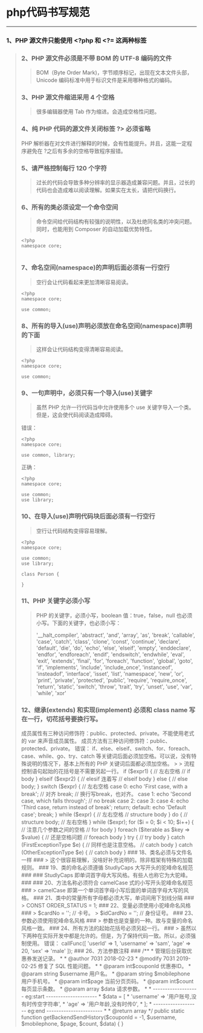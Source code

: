 php代码书写规范
=========

----------

### 1、PHP 源文件只能使用 **<?php** 和 **<?=** 这两种标签 ###
> <?php 标签通常用于纯 PHP 的脚本当中，而 <?= 通常用于模板当中。

### 2、PHP 源文件必须是不带 BOM 的 UTF-8 编码的文件 ###

> BOM（Byte Order Mark)，字节顺序标记，出现在文本文件头部，Unicode 编码标准中用于标识文件是采用哪种格式的编码。

### 3、PHP 源文件缩进采用 4 个空格 ###
> 很多编辑器使用 Tab 作为缩进。会造成空格性问题。

### 4、纯 PHP 代码的源文件关闭标签 ?> 必须省略 ###

PHP 解析器在对文件进行解释的时候，会有性能提升。并且，这能一定程序避免在 ?之后有多余的空格导致程序报错。

### 5、请严格控制每行 120 个字符 ###

> 过长的代码会导致多种分辨率的显示器造成兼容问题。并且，过长的代码也会造成难以阅读理解。如果实在太长，请把代码换行。

### 6、所有的类必须设定一个命令空间 ###

> 命令空间给代码结构有较强的说明性，以及杜绝同名类的冲突问题。同时，也能用到 Composer 的自动加载优势特性。

    <?php
    namespace core;
    ​

### 7、命名空间(namespace)的声明后面必须有一行空行 ###

> 空行会让代码看起来更加清晰容易阅读。

    <?php
    namespace core;
    
    use common;

### 8、所有的导入(use)声明必须放在命名空间(namespace)声明的下面 ###

> 这样会让代码结构变得清晰容易阅读。

    <?php
    namespace core;
    
    use common;
    
### 9、一句声明中，必须只有一个导入(use)关键字 ###

> 虽然 PHP 允许一行代码当中允许使用多个 use 关键字导入一个类。但是，这会使代码阅读造成障碍。

错误：

    <?php
    namespace core;
    
    use common, library;
    
正确：

    <?php
    namespace core;
    
    use common;
    use library;
    
### 10、在导入(use)声明代码块后面必须有一行空行 ###

> 空行让代码结构变得容易理解。

    <?php
    namespace core;
    
    use common;
    use library;
    
    class Person {
    
    }
    
### 11、PHP 关键字必须小写 ###

> PHP 的关键字，必须小写，boolean 值：true，false，null 也必须小写。下面的关键字，也必须小写：
> 
> '__halt_compiler', 'abstract', 'and', 'array', 'as', 'break', 'callable', 'case', 'catch', 'class', 'clone', 'const', 'continue', 'declare', 'default', 'die', 'do', 'echo', 'else', 'elseif', 'empty', 'enddeclare', 'endfor', 'endforeach', 'endif', 'endswitch', 'endwhile', 'eval', 'exit', 'extends', 'final', 'for', 'foreach', 'function', 'global', 'goto', 'if', 'implements', 'include', 'include_once', 'instanceof', 'insteadof', 'interface', 'isset', 'list', 'namespace', 'new', 'or', 'print', 'private', 'protected', 'public', 'require', 'require_once', 'return', 'static', 'switch', 'throw', 'trait', 'try', 'unset', 'use', 'var', 'while', 'xor'
> 

### 12、继承(extends) 和实现(implement) 必须和 class name 写在一行，切花括号要换行写。 ###
<?php
namespace Lib\Databaes;
 
class Mysql extends ParentClass implements \PDO, \DB // 写一行
{ // 换行写{
 
}

### 13、成员属性访问修饰符必须显示声明不能省略 ###

> 成员属性有三种访问修饰符：public、protected、private。不能使用老式的 var 来声音成员属性。

<?php
namespace Lib\Databaes;
 
class Mysql extends ParentClass implements \PDO, \DB // 写一行
{
public$foo  = null;
private   $name = 'sam';
protected $age  = '17';
}

### 14、成员方法访问修饰符必须显示声明不能省略 ###

> 成员方法有三种访问修饰符：public、protected、private。

错误：

    <?php
    namespace Lib\Databases;
    
    class MySQL
    {
    	function fetchOne()
	    {
		    // ......
    	}
    }
    
正确：

    <?php
    namespace Lib\Databases;
    
    class MySQL
    {
	    public function fetchOne()
	    {
		    // ......
	    }
    }
    
### 15、方法的参数有多个的时候，每个参数的逗号后面必须加个空格 ###
    namespace Lib\Databaes;
     
    class Mysql extends ParentClass implements \PDO, \DB // 写一行
    {
	    public getInfo ($name, $age, $gender = 1)
	    {
	    }
    }
    
### 16、当用到抽象(abstract)和终结(final)来做类声明时，它们必须放在可见性声明(public 还是protected还是private)的前面。而当用到静态(static)来做类声明时，则必须放在可见性声明的后面。 ###
    <?php
    namespace Vendor\Package;
     
    abstract class ClassName
    {
	    protected static $foo; // static 放后面
     
	    abstract protected function zim(); // abstract 放前面
     
	    final public static function bar() // final 放前面，static 放最后。
	    {
		    // 方法主体部分
	    }
    }

### 17、控制结构花括号、换行、空格等规范 ###
> if、else、elseif、switch、for、foreach、case、while、go、try、catch 等关键词后面必须加空格。可以说，没有特殊说明的情况下，基本上所有的 PHP 关键词后面都必须加空格。
> 
> 流程控制语句起始的花括号是不需要另起一行。

    if ($expr1) { // 左右空格
	    // if body
    } elseif ($expr2) { // elesif 连着写
    	// elseif body
    } else {
    	// else body;
    }
    
    switch ($expr) { // 左右空格
    case 0:
    	echo 'First case, with a break'; // 对齐
    	break; // 换行写break，也对齐。
    case 1:
    	echo 'Second case, which falls through';
    	// no break
    case 2:
    case 3:
    case 4:
    	echo 'Third case, return instead of break';
    	return;
    default:
    	echo 'Default case';
    	break;
    }
    
    while ($expr) { // 左右空格
    	// structure body
    }
     
    do {
    	// structure body; // 左右空格
    } while ($expr);
    
    for ($i = 0; $i < 10; $i++) { // 注意几个参数之间的空格
    	// for body
    }
    
    foreach ($iterable as $key => $value) { // 还是空格问题
    	// foreach body
    }
    
    try {
    	// try body
    } catch (FirstExceptionType $e) { // 同样也是注意空格。
    	// catch body
    } catch (OtherExceptionType $e) {
    	// catch body
    }

### 18、类名必须与文件名一样 ###

> 这个很容易理解，没啥好补充说明的。除非框架有特殊的加载规则。

### 19、类的命名必须遵循 StudlyCaps 大写开头的驼峰命名规范 ###
### StudlyCaps 即单词首字母大写风格。有些人也称它为大驼峰。 ###

### 20、方法名称必须符合 camelCase 式的小写开头驼峰命名规范 ###

> camelCase 即第一个单词首字母小写后面的单词首字母大写的风格。

### 21、类中的常量所有字母都必须大写，单词间用下划线分隔 ###

> CONST ORDER_STATUS = 1;

### 22、变量必须使用小驼峰命名风格 ###
> $cardNo   = ''; // 卡号。 
> $idCardNo = ''; // 身份证号。

### 23、参数必须使用驼峰命名风格 ###

> 参数也是变量的一种。故与变量的命名风格一致。

### 24、所有方法的起始花括号必须另起一行。 ###

> 虽然以下两种在实际开发中都是允许的。但是，为了保持代码一致。所以，必须强制使用。

错误：

    <?php
    
    class MySQL
    {
	    public function fetchOne() {
    
	    }
    }
    
正确：

    <?php
    
    class MySQL
    {
	    public function fetchOne() 
	    {
	    
	    }
    }
    
### 25、直接在方法中写数组参数时格式如下 ###
    $object->callFunc([
	    'userId'   => 1,
    	'username' => 'sam',
    	'age'  => 20,
    	'sex'  => 'male'
    ]);

### 26、方法参数注释 ###
    /**
     * 管理后台获取优惠券发送记录。
     *
     * @author 7031 2018-02-23
     * @modify 7031 2019-02-25 修复了 SQL 性能问题。
     *
     * @param int$couponId  优惠券ID。
     * @param string $username  用户名。
     * @param string $mobilephone   用户手机号。
     * @param int$page  当前分页页码。
     * @param int$count 每页显示条数。
     * @param array  $data  请求参数。
     *
     * ------------------- eg:start ---------------------
     * $data = [
	 *	 'username' => '用户账号,没有时传空字符串',
	 *	 'age'  => '用户年龄,没有时传0',
     * ];
     * ------------------- eg:end -----------------------
     *
     * @return array
     */
    public static function getBackendSendHistory($couponId = -1, $username, $mobilephone, $page, $count, $data) {
    
    }
    
